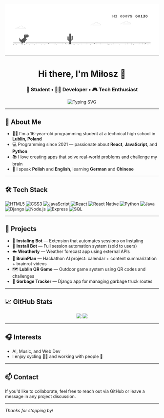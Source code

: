 <a href="https://chromedino.com">
  <picture>
    <source media="(prefers-color-scheme: dark)" srcset="./img/dino-dark.gif" />
    <source media="(prefers-color-scheme: light)" srcset="./img/dino.gif" />
    <img src="./img/dino.gif" />
  </picture>
</a>
<h1 align="center">Hi there, I'm Miłosz 👋</h1>
<h3 align="center">🧠 Student • 👨‍💻 Developer • 🎮 Tech Enthusiast</h3>

<p align="center">
  <img src="https://readme-typing-svg.demolab.com?font=Fira+Code&duration=3000&pause=1000&color=F76C6C&center=true&vCenter=true&width=435&lines=16+y.o+developer+from+Poland;React+%2F+Django+lover;Building+fun+and+smart+projects+💡" alt="Typing SVG" />
</p>

---

## 📍 About Me

- 🧑‍🎓 I'm a 16-year-old programming student at a technical high school in **Lublin, Poland**
- 💻 Programming since 2021 — passionate about **React**, **JavaScript**, and **Python**
- 📚 I love creating apps that solve real-world problems and challenge my brain
- 💬 I speak **Polish** and **English**, learning **German** and **Chinese**

---

## 🛠️ Tech Stack

![HTML5](https://img.shields.io/badge/HTML5-E34F26?style=flat&logo=html5&logoColor=white)
![CSS3](https://img.shields.io/badge/CSS3-1572B6?style=flat&logo=css3&logoColor=white)
![JavaScript](https://img.shields.io/badge/JavaScript-F7DF1E?style=flat&logo=javascript&logoColor=black)
![React](https://img.shields.io/badge/React-20232A?style=flat&logo=react&logoColor=61DAFB)
![React Native](https://img.shields.io/badge/React_Native-20232A?style=flat&logo=react&logoColor=61DAFB)
![Python](https://img.shields.io/badge/Python-14354C?style=flat&logo=python&logoColor=white)
![Java](https://img.shields.io/badge/Java-007396?style=flat&logo=java&logoColor=white)
![Django](https://img.shields.io/badge/Django-092E20?style=flat&logo=django&logoColor=white)
![Node.js](https://img.shields.io/badge/Node.js-339933?style=flat&logo=nodedotjs&logoColor=white)
![Express](https://img.shields.io/badge/Express.js-000000?style=flat&logo=express&logoColor=white)
![SQL](https://img.shields.io/badge/SQL-4479A1?style=flat&logo=mysql&logoColor=white)

---

## 🧩 Projects

- 🎯 **Instaling Bot** — Extension that automates sessions on Instaling  
- 🤖 **Instali Bot** — Full session automation system (sold to users)
- ☁️ **Weatherly** — Weather forecast app using external APIs
- 🧠 **BrainPlan** — Hackathon AI project: calendar + content summarization + brainrot videos
- 🗺️ **Lublin QR Game** — Outdoor game system using QR codes and challenges
- 🚛 **Garbage Tracker** — Django app for managing garbage truck routes

---

## 📈 GitHub Stats

<p align="center">
  <img src="https://github-readme-stats.vercel.app/api?username=YourGitHubUsername&show_icons=true&theme=tokyonight" height="160"/>
  <img src="https://github-readme-stats.vercel.app/api/top-langs/?username=YourGitHubUsername&layout=compact&theme=tokyonight" height="160"/>
</p>

---

## 🎧 Interests

- AI, Music, and Web Dev
- I enjoy cycling 🚴‍♂️ and working with people 🤝

---

## 📫 Contact

If you'd like to collaborate, feel free to reach out via GitHub or leave a message in any project discussion.

---

_Thanks for stopping by!_
